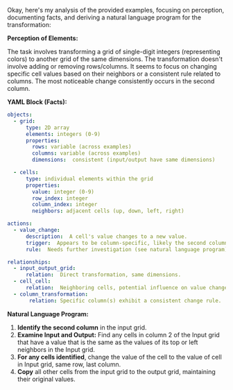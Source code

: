 Okay, here's my analysis of the provided examples, focusing on perception, documenting facts, and deriving a natural language program for the transformation:

**Perception of Elements:**

The task involves transforming a grid of single-digit integers (representing colors) to another grid of the same dimensions.  The transformation doesn't involve adding or removing rows/columns. It seems to focus on changing specific cell values based on their neighbors or a consistent rule related to columns. The most noticeable change consistently occurs in the second column.

**YAML Block (Facts):**


```yaml
objects:
  - grid:
      type: 2D array
      elements: integers (0-9)
      properties:
        rows: variable (across examples)
        columns: variable (across examples)
        dimensions:  consistent (input/output have same dimensions)

  - cells:
      type: individual elements within the grid
      properties:
        value: integer (0-9)
        row_index: integer
        column_index: integer
        neighbors: adjacent cells (up, down, left, right)

actions:
  - value_change:
      description:  A cell's value changes to a new value.
      trigger:  Appears to be column-specific, likely the second column.
      rule:  Needs further investigation (see natural language program)

relationships:
  - input_output_grid:
      relation:  Direct transformation, same dimensions.
  - cell_cell:
      relation:  Neighboring cells, potential influence on value change.
  - column_transformation:
       relation: Specific column(s) exhibit a consistent change rule.
```


**Natural Language Program:**

1.  **Identify the second column** in the input grid.
2.  **Examine Input and Output:** Find any cells in column 2 of the Input grid that have a value that is the same as the values of its top or left neighbors in the Input grid.
3.  **For any cells identified**, change the value of the cell to the value of cell in Input grid, same row, last column.
4. **Copy** all other cells from the input grid to the output grid, maintaining their original values.
